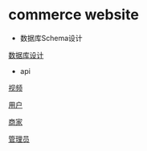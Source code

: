 # commerce website


- 数据库Schema设计

[数据库设计](https://github.com/lastIndexOf/E-commerce/tree/master/docs/sql)


- api

[视频](https://github.com/lastIndexOf/E-commerce/tree/master/docs/vedio)

[用户](https://github.com/lastIndexOf/E-commerce/tree/master/docs/user)

[商家](https://github.com/lastIndexOf/E-commerce/tree/master/docs/master)

[管理员](https://github.com/lastIndexOf/E-commerce/tree/master/docs/admin)
